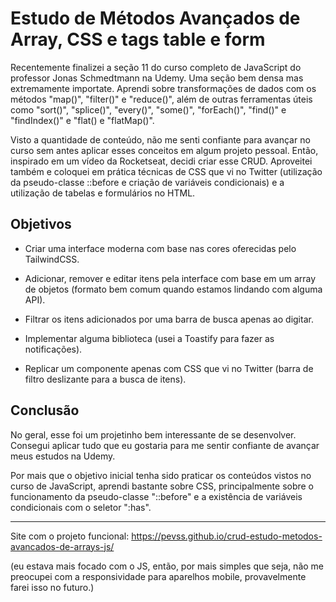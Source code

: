 Estudo de Métodos Avançados de Array, CSS e tags table e form
===

Recentemente finalizei a seção 11 do curso completo de JavaScript do professor Jonas Schmedtmann na Udemy. Uma seção bem densa mas extremamente importate. Aprendi sobre transformações de dados com os métodos "map()", "filter()" e "reduce()", além de outras ferramentas úteis como "sort()", "splice()", "every()", "some()", "forEach()", "find()" e "findIndex()" e "flat() e "flatMap()".

Visto a quantidade de conteúdo, não me senti confiante para avançar no curso sem antes aplicar esses conceitos em algum projeto pessoal. Então, inspirado em um vídeo da Rocketseat, decidi criar esse CRUD. Aproveitei também e coloquei em prática técnicas de CSS que vi no Twitter (utilização da pseudo-classe ::before e criação de variáveis condicionais) e a utilização de tabelas e formulários no HTML.

Objetivos
---

- Criar uma interface moderna com base nas cores oferecidas pelo TailwindCSS.

- Adicionar, remover e editar itens pela interface com base em um array de objetos (formato bem comum quando estamos lindando com alguma API).

- Filtrar os itens adicionados por uma barra de busca apenas ao digitar.

- Implementar alguma biblioteca (usei a Toastify para fazer as notificações).

- Replicar um componente apenas com CSS que vi no Twitter (barra de filtro deslizante para a busca de itens).

Conclusão
---

No geral, esse foi um projetinho bem interessante de se desenvolver. Consegui aplicar tudo que eu gostaria para me sentir confiante de avançar meus estudos na Udemy.

Por mais que o objetivo inicial tenha sido praticar os conteúdos vistos no curso de JavaScript, aprendi bastante sobre CSS, principalmente sobre o funcionamento da pseudo-classe "::before" e a existência de variáveis condicionais com o seletor ":has".

---

Site com o projeto funcional: https://pevss.github.io/crud-estudo-metodos-avancados-de-arrays-js/

(eu estava mais focado com o JS, então, por mais simples que seja, não me preocupei com a responsividade para aparelhos mobile, provavelmente farei isso no futuro.)
